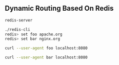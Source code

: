 ## Dynamic Routing Based On Redis

```sh
redis-server

./redis-cli
redis> set foo apache.org
redis> set bar nginx.org

curl --user-agent foo localhost:8080

curl --user-agent bar localhost:8080
```
